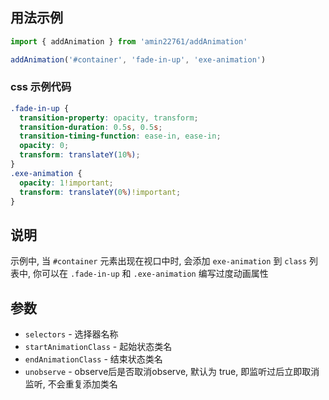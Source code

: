 ## 用法示例
```javascript
import { addAnimation } from 'amin22761/addAnimation'

addAnimation('#container', 'fade-in-up', 'exe-animation')
```
### css 示例代码
```css
.fade-in-up {
  transition-property: opacity, transform;
  transition-duration: 0.5s, 0.5s;
  transition-timing-function: ease-in, ease-in;
  opacity: 0;
  transform: translateY(10%);
}
.exe-animation {
  opacity: 1!important;
  transform: translateY(0%)!important;
}
```
## 说明

示例中, 当 `#container` 元素出现在视口中时, 会添加 `exe-animation` 到 `class` 列表中, 你可以在 `.fade-in-up` 和 `.exe-animation` 编写过度动画属性

## 参数
* `selectors` - 选择器名称
* `startAnimationClass` - 起始状态类名
* `endAnimationClass` - 结束状态类名
* `unobserve` - observe后是否取消observe, 默认为 true, 即监听过后立即取消监听, 不会重复添加类名
